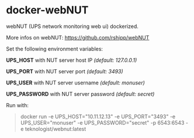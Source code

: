 # docker-webNUT


webNUT (UPS network monitoring web ui) dockerized.

More infos on webNUT:  https://github.com/rshipp/webNUT

Set the following environment variables:

**UPS_HOST**    with NUT server host IP  *(default: 127.0.0.1)*

**UPS_PORT**	  with NUT server port  *(default: 3493)*

**UPS_USER**    with NUT server username   *(default: monuser)*

**UPS_PASSWORD**     with NUT server  password   *(default: secret)*




Run with:

> docker run -e UPS_HOST="10.11.12.13"  -e UPS_PORT="3493" -e UPS_USER="monuser" -e UPS_PASSWORD="secret" -p 6543:6543 -e  teknologist/webnut:latest

